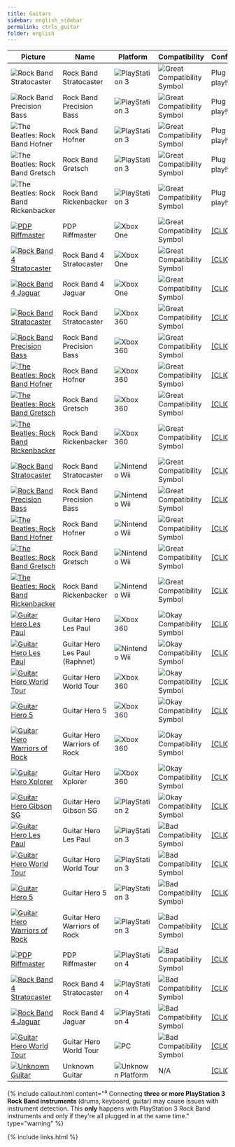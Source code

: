 ```yaml
---
title: Guitars
sidebar: english_sidebar
permalink: ctrls_guitar
folder: english
---
```


| Picture | Name | Platform | Compatibility | Configuration |
|--|--|--|--|--|
|![Rock Band Stratocaster](https://raw.githubusercontent.com/hmxmilohax/rb3-pc//main/assets/images/instruments/list/gtrrb2.png) | Rock Band Stratocaster | ![PlayStation 3](https://raw.githubusercontent.com/hmxmilohax/rb3-pc//main/assets/images/instruments/plat/ps3.png) | ![Great Compatibility Symbol](https://raw.githubusercontent.com/hmxmilohax/rb3-pc//main/assets/images/instruments/compat/great.png) | Plug and play!<sup>a |
|![Rock Band Precision Bass](https://raw.githubusercontent.com/hmxmilohax/rb3-pc//main/assets/images/instruments/list/gtrpbass.png) | Rock Band Precision Bass | ![PlayStation 3](https://raw.githubusercontent.com/hmxmilohax/rb3-pc//main/assets/images/instruments/plat/ps3.png) | ![Great Compatibility Symbol](https://raw.githubusercontent.com/hmxmilohax/rb3-pc//main/assets/images/instruments/compat/great.png) | Plug and play!<sup>a |
|![The Beatles: Rock Band Hofner](https://raw.githubusercontent.com/hmxmilohax/rb3-pc//main/assets/images/instruments/list/gtrhof.png) | Rock Band Hofner | ![PlayStation 3](https://raw.githubusercontent.com/hmxmilohax/rb3-pc//main/assets/images/instruments/plat/ps3.png) | ![Great Compatibility Symbol](https://raw.githubusercontent.com/hmxmilohax/rb3-pc//main/assets/images/instruments/compat/great.png) | Plug and play!<sup>a |
|![The Beatles: Rock Band Gretsch](https://raw.githubusercontent.com/hmxmilohax/rb3-pc//main/assets/images/instruments/list/gtrgret.png) | Rock Band Gretsch | ![PlayStation 3](https://raw.githubusercontent.com/hmxmilohax/rb3-pc//main/assets/images/instruments/plat/ps3.png) | ![Great Compatibility Symbol](https://raw.githubusercontent.com/hmxmilohax/rb3-pc//main/assets/images/instruments/compat/great.png) | Plug and play!<sup>a |
|![The Beatles: Rock Band Rickenbacker](https://raw.githubusercontent.com/hmxmilohax/rb3-pc//main/assets/images/instruments/list/gtrrick.png) | Rock Band Rickenbacker | ![PlayStation 3](https://raw.githubusercontent.com/hmxmilohax/rb3-pc//main/assets/images/instruments/plat/ps3.png) | ![Great Compatibility Symbol](https://raw.githubusercontent.com/hmxmilohax/rb3-pc//main/assets/images/instruments/compat/great.png) | Plug and play!<sup>a |
|[![PDP Riffmaster](https://raw.githubusercontent.com/hmxmilohax/rb3-pc//main/assets/images/instruments/list/gtrriff.png)](https://carlmylo.github.io/docu-rpcs3/ctrls_rb4gtr_xbox "PDP Riffmaster") | PDP Riffmaster | ![Xbox One](https://raw.githubusercontent.com/hmxmilohax/rb3-pc//main/assets/images/instruments/plat/xbx.png) | ![Great Compatibility Symbol](https://raw.githubusercontent.com/hmxmilohax/rb3-pc//main/assets/images/instruments/compat/great.png) |[[CLICK HERE]](https://carlmylo.github.io/docu-rpcs3/ctrls_rb4gtr_xbox) |
|[![Rock Band 4 Stratocaster](https://raw.githubusercontent.com/hmxmilohax/rb3-pc//main/assets/images/instruments/list/gtrrb4.png)](https://carlmylo.github.io/docu-rpcs3/ctrls_rb4gtr_xbox "Rock Band Stratocaster") | Rock Band 4 Stratocaster | ![Xbox One](https://raw.githubusercontent.com/hmxmilohax/rb3-pc//main/assets/images/instruments/plat/xbx.png) | ![Great Compatibility Symbol](https://raw.githubusercontent.com/hmxmilohax/rb3-pc//main/assets/images/instruments/compat/great.png) |[[CLICK HERE]](https://carlmylo.github.io/docu-rpcs3/ctrls_rb4gtr_xbox) |
|[![Rock Band 4 Jaguar](https://raw.githubusercontent.com/hmxmilohax/rb3-pc//main/assets/images/instruments/list/gtrjag.png)](https://carlmylo.github.io/docu-rpcs3/ctrls_rb4gtr_xbox "Rock Band Jaguar") | Rock Band 4 Jaguar | ![Xbox One](https://raw.githubusercontent.com/hmxmilohax/rb3-pc//main/assets/images/instruments/plat/xbx.png) | ![Great Compatibility Symbol](https://raw.githubusercontent.com/hmxmilohax/rb3-pc//main/assets/images/instruments/compat/great.png) |[[CLICK HERE]](https://carlmylo.github.io/docu-rpcs3/ctrls_rb4gtr_xbox) |
|[![Rock Band Stratocaster](https://raw.githubusercontent.com/hmxmilohax/rb3-pc//main/assets/images/instruments/list/gtrrb2.png)](https://carlmylo.github.io/docu-rpcs3/ctrls_rbgtr_360 "Xbox 360 Rock Band Guitars") | Rock Band Stratocaster | ![Xbox 360](https://raw.githubusercontent.com/hmxmilohax/rb3-pc//main/assets/images/instruments/plat/360.png) | ![Great Compatibility Symbol](https://raw.githubusercontent.com/hmxmilohax/rb3-pc//main/assets/images/instruments/compat/great.png) |[[CLICK HERE]](https://carlmylo.github.io/docu-rpcs3/ctrls_rbgtr_360) |
|[![Rock Band Precision Bass](https://raw.githubusercontent.com/hmxmilohax/rb3-pc//main/assets/images/instruments/list/gtrpbass.png)](https://carlmylo.github.io/docu-rpcs3/ctrls_rbgtr_360 "Xbox 360 Rock Band Guitars") | Rock Band Precision Bass | ![Xbox 360](https://raw.githubusercontent.com/hmxmilohax/rb3-pc//main/assets/images/instruments/plat/360.png) | ![Great Compatibility Symbol](https://raw.githubusercontent.com/hmxmilohax/rb3-pc//main/assets/images/instruments/compat/great.png) |[[CLICK HERE]](https://carlmylo.github.io/docu-rpcs3/ctrls_rbgtr_360) |
|[![The Beatles: Rock Band Hofner](https://raw.githubusercontent.com/hmxmilohax/rb3-pc//main/assets/images/instruments/list/gtrhof.png)](https://carlmylo.github.io/docu-rpcs3/ctrls_rbgtr_360 "Xbox 360 Rock Band Guitars") | Rock Band Hofner | ![Xbox 360](https://raw.githubusercontent.com/hmxmilohax/rb3-pc//main/assets/images/instruments/plat/360.png) | ![Great Compatibility Symbol](https://raw.githubusercontent.com/hmxmilohax/rb3-pc//main/assets/images/instruments/compat/great.png) |[[CLICK HERE]](https://carlmylo.github.io/docu-rpcs3/ctrls_rbgtr_360) |
|[![The Beatles: Rock Band Gretsch](https://raw.githubusercontent.com/hmxmilohax/rb3-pc//main/assets/images/instruments/list/gtrgret.png)](https://carlmylo.github.io/docu-rpcs3/ctrls_rbgtr_360 "Xbox 360 Rock Band Guitars") | Rock Band Gretsch | ![Xbox 360](https://raw.githubusercontent.com/hmxmilohax/rb3-pc//main/assets/images/instruments/plat/360.png) | ![Great Compatibility Symbol](https://raw.githubusercontent.com/hmxmilohax/rb3-pc//main/assets/images/instruments/compat/great.png) |[[CLICK HERE]](https://carlmylo.github.io/docu-rpcs3/ctrls_rbgtr_360) |
|[![The Beatles: Rock Band Rickenbacker](https://raw.githubusercontent.com/hmxmilohax/rb3-pc//main/assets/images/instruments/list/gtrrick.png)](https://carlmylo.github.io/docu-rpcs3/ctrls_rbgtr_360 "Xbox 360 Rock Band Guitars") | Rock Band Rickenbacker | ![Xbox 360](https://raw.githubusercontent.com/hmxmilohax/rb3-pc//main/assets/images/instruments/plat/360.png) | ![Great Compatibility Symbol](https://raw.githubusercontent.com/hmxmilohax/rb3-pc//main/assets/images/instruments/compat/great.png) |[[CLICK HERE]](https://carlmylo.github.io/docu-rpcs3/ctrls_rbgtr_360) |
|[![Rock Band Stratocaster](https://raw.githubusercontent.com/hmxmilohax/rb3-pc//main/assets/images/instruments/list/gtrrb2.png)](https://carlmylo.github.io/docu-rpcs3/ctrls_rbgtr_wii "Nintendo Wii Rock Band Guitars") | Rock Band Stratocaster | ![Nintendo Wii](https://raw.githubusercontent.com/hmxmilohax/rb3-pc//main/assets/images/instruments/plat/wii.png) | ![Great Compatibility Symbol](https://raw.githubusercontent.com/hmxmilohax/rb3-pc//main/assets/images/instruments/compat/great.png) |[[CLICK HERE]](https://carlmylo.github.io/docu-rpcs3/ctrls_rbgtr_wii) |
|[![Rock Band Precision Bass](https://raw.githubusercontent.com/hmxmilohax/rb3-pc//main/assets/images/instruments/list/gtrpbass.png)](https://carlmylo.github.io/docu-rpcs3/ctrls_rbgtr_wii "Nintendo Wii Rock Band Guitars") | Rock Band Precision Bass | ![Nintendo Wii](https://raw.githubusercontent.com/hmxmilohax/rb3-pc//main/assets/images/instruments/plat/wii.png) | ![Great Compatibility Symbol](https://raw.githubusercontent.com/hmxmilohax/rb3-pc//main/assets/images/instruments/compat/great.png) |[[CLICK HERE]](https://carlmylo.github.io/docu-rpcs3/ctrls_rbgtr_wii) |
|[![The Beatles: Rock Band Hofner](https://raw.githubusercontent.com/hmxmilohax/rb3-pc//main/assets/images/instruments/list/gtrhof.png)](https://carlmylo.github.io/docu-rpcs3/ctrls_rbgtr_wii "Nintendo Wii Rock Band Guitars") | Rock Band Hofner | ![Nintendo Wii](https://raw.githubusercontent.com/hmxmilohax/rb3-pc//main/assets/images/instruments/plat/wii.png) | ![Great Compatibility Symbol](https://raw.githubusercontent.com/hmxmilohax/rb3-pc//main/assets/images/instruments/compat/great.png) |[[CLICK HERE]](https://carlmylo.github.io/docu-rpcs3/ctrls_rbgtr_wii) |
|[![The Beatles: Rock Band Gretsch](https://raw.githubusercontent.com/hmxmilohax/rb3-pc//main/assets/images/instruments/list/gtrgret.png)](https://carlmylo.github.io/docu-rpcs3/ctrls_rbgtr_wii "Nintendo Wii Rock Band Guitars") | Rock Band Gretsch | ![Nintendo Wii](https://raw.githubusercontent.com/hmxmilohax/rb3-pc//main/assets/images/instruments/plat/wii.png) | ![Great Compatibility Symbol](https://raw.githubusercontent.com/hmxmilohax/rb3-pc//main/assets/images/instruments/compat/great.png) |[[CLICK HERE]](https://carlmylo.github.io/docu-rpcs3/ctrls_rbgtr_wii) |
|[![The Beatles: Rock Band Rickenbacker](https://raw.githubusercontent.com/hmxmilohax/rb3-pc//main/assets/images/instruments/list/gtrrick.png)](https://carlmylo.github.io/docu-rpcs3/ctrls_rbgtr_wii "Nintendo Wii Rock Band Guitars") | Rock Band Rickenbacker | ![Nintendo Wii](https://raw.githubusercontent.com/hmxmilohax/rb3-pc//main/assets/images/instruments/plat/wii.png) | ![Great Compatibility Symbol](https://raw.githubusercontent.com/hmxmilohax/rb3-pc//main/assets/images/instruments/compat/great.png) |[[CLICK HERE]](https://carlmylo.github.io/docu-rpcs3/ctrls_rbgtr_wii) |
|[![Guitar Hero Les Paul](https://raw.githubusercontent.com/hmxmilohax/rb3-pc//main/assets/images/instruments/list/gtrlp.png)](https://carlmylo.github.io/docu-rpcs3/ctrls_ghlpgtr_360 "Guitar Hero Les Paul") | Guitar Hero Les Paul | ![Xbox 360](https://raw.githubusercontent.com/hmxmilohax/rb3-pc//main/assets/images/instruments/plat/360.png) | ![Okay Compatibility Symbol](https://raw.githubusercontent.com/hmxmilohax/rb3-pc//main/assets/images/instruments/compat/okay.png) |[[CLICK HERE]](https://carlmylo.github.io/docu-rpcs3/ctrls_ghlpgtr_360) |
|[![Guitar Hero Les Paul](https://raw.githubusercontent.com/hmxmilohax/rb3-pc//main/assets/images/instruments/list/gtrlpwii.png)](https://carlmylo.github.io/docu-rpcs3/ctrls_ghlpgtr_wii "Guitar Hero Les Paul") | Guitar Hero Les Paul (Raphnet) | ![Nintendo Wii](https://raw.githubusercontent.com/hmxmilohax/rb3-pc//main/assets/images/instruments/plat/wii.png) | ![Okay Compatibility Symbol](https://raw.githubusercontent.com/hmxmilohax/rb3-pc//main/assets/images/instruments/compat/okay.png) |[[CLICK HERE]](https://carlmylo.github.io/docu-rpcs3/ctrls_ghlpgtr_wii) |
|[![Guitar Hero World Tour](https://raw.githubusercontent.com/hmxmilohax/rb3-pc//main/assets/images/instruments/list/gtrwt.png)](https://carlmylo.github.io/docu-rpcs3/ctrls_ghwtgtr_360 "Guitar Hero Genericaster") | Guitar Hero World Tour | ![Xbox 360](https://raw.githubusercontent.com/hmxmilohax/rb3-pc//main/assets/images/instruments/plat/360.png) | ![Okay Compatibility Symbol](https://raw.githubusercontent.com/hmxmilohax/rb3-pc//main/assets/images/instruments/compat/okay.png) |[[CLICK HERE]](https://carlmylo.github.io/docu-rpcs3/ctrls_ghwtgtr_360) |
|[![Guitar Hero 5](https://raw.githubusercontent.com/hmxmilohax/rb3-pc//main/assets/images/instruments/list/gtrgh5.png)](https://carlmylo.github.io/docu-rpcs3/ctrls_ghwtgtr_360 "Guitar Hero Genericaster") | Guitar Hero 5 | ![Xbox 360](https://raw.githubusercontent.com/hmxmilohax/rb3-pc//main/assets/images/instruments/plat/360.png) | ![Okay Compatibility Symbol](https://raw.githubusercontent.com/hmxmilohax/rb3-pc//main/assets/images/instruments/compat/okay.png) |[[CLICK HERE]](https://carlmylo.github.io/docu-rpcs3/ctrls_ghwtgtr_360) |
|[![Guitar Hero Warriors of Rock](https://raw.githubusercontent.com/hmxmilohax/rb3-pc//main/assets/images/instruments/list/gtrwor.png)](https://carlmylo.github.io/docu-rpcs3/ctrls_ghwtgtr_360 "Guitar Hero Genericaster") | Guitar Hero Warriors of Rock | ![Xbox 360](https://raw.githubusercontent.com/hmxmilohax/rb3-pc//main/assets/images/instruments/plat/360.png) | ![Okay Compatibility Symbol](https://raw.githubusercontent.com/hmxmilohax/rb3-pc//main/assets/images/instruments/compat/okay.png) |[[CLICK HERE]](https://carlmylo.github.io/docu-rpcs3/ctrls_ghwtgtr_360) |
|[![Guitar Hero Xplorer](https://raw.githubusercontent.com/hmxmilohax/rb3-pc//main/assets/images/instruments/list/gtrxpl.png)](https://carlmylo.github.io/docu-rpcs3/ctrls_ghxpgtr_360 "Guitar Hero Xplorer") | Guitar Hero Xplorer | ![Xbox 360](https://raw.githubusercontent.com/hmxmilohax/rb3-pc//main/assets/images/instruments/plat/360.png) | ![Okay Compatibility Symbol](https://raw.githubusercontent.com/hmxmilohax/rb3-pc//main/assets/images/instruments/compat/okay.png) |[[CLICK HERE]](https://carlmylo.github.io/docu-rpcs3/ctrls_ghxpgtr_360) |
|[![Guitar Hero Gibson SG](https://raw.githubusercontent.com/hmxmilohax/rb3-pc//main/assets/images/instruments/list/gtrsg.png)](https://carlmylo.github.io/docu-rpcs3/ctrls_ghsggtr_ps2 "Guitar Hero Gibson SG") | Guitar Hero Gibson SG | ![PlayStation 2](https://raw.githubusercontent.com/hmxmilohax/rb3-pc//main/assets/images/instruments/plat/ps2.png) | ![Okay Compatibility Symbol](https://raw.githubusercontent.com/hmxmilohax/rb3-pc//main/assets/images/instruments/compat/okay.png) |[[CLICK HERE]](https://carlmylo.github.io/docu-rpcs3/ctrls_ghsggtr_ps2) |
|[![Guitar Hero Les Paul](https://raw.githubusercontent.com/hmxmilohax/rb3-pc//main/assets/images/instruments/list/gtrlp.png)](https://carlmylo.github.io/docu-rpcs3/ctrls_ghlpgtr_ps3 "Guitar Hero Les Paul") | Guitar Hero Les Paul | ![PlayStation 3](https://raw.githubusercontent.com/hmxmilohax/rb3-pc//main/assets/images/instruments/plat/ps3.png) | ![Bad Compatibility Symbol](https://raw.githubusercontent.com/hmxmilohax/rb3-pc//main/assets/images/instruments/compat/bad.png) |[[CLICK HERE]](https://carlmylo.github.io/docu-rpcs3/ctrls_ghlpgtr_ps3) |
|[![Guitar Hero World Tour](https://raw.githubusercontent.com/hmxmilohax/rb3-pc//main/assets/images/instruments/list/gtrwt.png)](https://carlmylo.github.io/docu-rpcs3/ctrls_ghwtgtr_ps3 "Guitar Hero Genericaster") | Guitar Hero World Tour | ![PlayStation 3](https://raw.githubusercontent.com/hmxmilohax/rb3-pc//main/assets/images/instruments/plat/ps3.png) | ![Bad Compatibility Symbol](https://raw.githubusercontent.com/hmxmilohax/rb3-pc//main/assets/images/instruments/compat/bad.png) |[[CLICK HERE]](https://carlmylo.github.io/docu-rpcs3/ctrls_ghwtgtr_ps3) |
|[![Guitar Hero 5](https://raw.githubusercontent.com/hmxmilohax/rb3-pc//main/assets/images/instruments/list/gtrgh5.png)](https://carlmylo.github.io/docu-rpcs3/ctrls_ghwtgtr_ps3 "Guitar Hero Genericaster") | Guitar Hero 5 | ![PlayStation 3](https://raw.githubusercontent.com/hmxmilohax/rb3-pc//main/assets/images/instruments/plat/ps3.png) | ![Bad Compatibility Symbol](https://raw.githubusercontent.com/hmxmilohax/rb3-pc//main/assets/images/instruments/compat/bad.png) |[[CLICK HERE]](https://carlmylo.github.io/docu-rpcs3/ctrls_ghwtgtr_ps3) |
|[![Guitar Hero Warriors of Rock](https://raw.githubusercontent.com/hmxmilohax/rb3-pc//main/assets/images/instruments/list/gtrwor.png)](https://carlmylo.github.io/docu-rpcs3/ctrls_ghwtgtr_ps3 "Guitar Hero Genericaster") | Guitar Hero Warriors of Rock | ![PlayStation 3](https://raw.githubusercontent.com/hmxmilohax/rb3-pc//main/assets/images/instruments/plat/ps3.png) | ![Bad Compatibility Symbol](https://raw.githubusercontent.com/hmxmilohax/rb3-pc//main/assets/images/instruments/compat/bad.png) |[[CLICK HERE]](https://carlmylo.github.io/docu-rpcs3/ctrls_ghwtgtr_ps3) |
|[![PDP Riffmaster](https://raw.githubusercontent.com/hmxmilohax/rb3-pc/main/assets/images/instruments/list/gtrriff.png)](https://carlmylo.github.io/docu-rpcs3/ctrls_rb4gtr_ps4 "PDP Riffmaster") | PDP Riffmaster | ![PlayStation 4](https://raw.githubusercontent.com/hmxmilohax/rb3-pc/main/assets/images/instruments/plat/ps4.png) | ![Bad Compatibility Symbol](https://raw.githubusercontent.com/hmxmilohax/rb3-pc//main/assets/images/instruments/compat/bad.png) |[[CLICK HERE]](https://carlmylo.github.io/docu-rpcs3/ctrls_rb4gtr_ps4) |
|[![Rock Band 4 Stratocaster](https://raw.githubusercontent.com/hmxmilohax/rb3-pc/main/assets/images/instruments/list/gtrrb4.png)](https://carlmylo.github.io/docu-rpcs3/ctrls_rb4gtr_ps4 "Rock Band Stratocaster") | Rock Band 4 Stratocaster | ![PlayStation 4](https://raw.githubusercontent.com/hmxmilohax/rb3-pc/main/assets/images/instruments/plat/ps4.png) | ![Bad Compatibility Symbol](https://raw.githubusercontent.com/hmxmilohax/rb3-pc//main/assets/images/instruments/compat/bad.png) |[[CLICK HERE]](https://carlmylo.github.io/docu-rpcs3/ctrls_rb4gtr_ps4) |
|[![Rock Band 4 Jaguar](https://raw.githubusercontent.com/hmxmilohax/rb3-pc/main/assets/images/instruments/list/gtrjag.png)](https://carlmylo.github.io/docu-rpcs3/ctrls_rb4gtr_ps4 "Rock Band Jaguar") | Rock Band 4 Jaguar | ![PlayStation 4](https://raw.githubusercontent.com/hmxmilohax/rb3-pc/main/assets/images/instruments/plat/ps4.png) | ![Bad Compatibility Symbol](https://raw.githubusercontent.com/hmxmilohax/rb3-pc//main/assets/images/instruments/compat/bad.png) |[[CLICK HERE]](https://carlmylo.github.io/docu-rpcs3/ctrls_rb4gtr_ps4) |
|[![Guitar Hero World Tour](https://raw.githubusercontent.com/hmxmilohax/rb3-pc//main/assets/images/instruments/list/gtrwt.png)](https://carlmylo.github.io/docu-rpcs3/ctrls_ghwtgtr_pc "Guitar Hero Genericaster") | Guitar Hero World Tour | ![PC](https://raw.githubusercontent.com/hmxmilohax/rb3-pc//main/assets/images/instruments/plat/pc.png) | ![Bad Compatibility Symbol](https://raw.githubusercontent.com/hmxmilohax/rb3-pc//main/assets/images/instruments/compat/bad.png) |[[CLICK HERE]](https://carlmylo.github.io/docu-rpcs3/ctrls_ghwtgtr_pc) |
|[![Unknown Guitar](https://raw.githubusercontent.com/hmxmilohax/rb3-pc//main/assets/images/instruments/list/gtrmyst.png)](https://carlmylo.github.io/docu-rpcs3/ctrls_gtr_gen "Unknown Guitar") | Unknown Guitar | ![Unknown Platform](https://raw.githubusercontent.com/hmxmilohax/rb3-pc//main/assets/images/instruments/plat/myst.png) | N/A |[[CLICK HERE]](https://carlmylo.github.io/docu-rpcs3/ctrls_gtr_gen) |

{% include callout.html content="<sup>a</sup> Connecting **three or more PlayStation 3 Rock Band instruments** (drums, keyboard, guitar) may cause issues with instrument detection. This **only** happens with PlayStation 3 Rock Band instruments and only if they're all plugged in at the same time." type="warning" %} 

{% include links.html %}